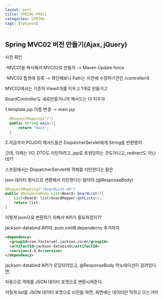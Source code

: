 ```yaml
---
layout: post
title: SPRING PRO11
categories: SPRING
tags: [taeyeon]
---
```



## Spring MVC02 버전 만들기(Ajax, jQuery)

사전 확인

-MVC01을 복사해서 MVC02로 만들자 -> Maven Update force

-MVC02 톰캣에 등록 -> 확인해보니 Path는 이전에 수정하기전인 /controller네

MVC02에서는 기존의 View4개를 지우고 1개로 만들거고

BoardController도 새로만들거니까 메서드는 다 지우자

1.template.jsp 이름 변경 -> main.jsp

```1=BoardController.java
  @RequestMapping("/")
  public String main(){
      return "main";
  }
```

2.지금까지 POJO의 메서드들은 DispatcherServlet에게 String을 반환했어

근데, 이제는 VO, DTO도 리턴하려고..jsp로 포워딩하는 것도아니고, redirect도 아닌데??

스프링에서는 DispatcherServlet에 객체를 리턴한다는 말은 

json 데이터 형식으로 변환해서 리턴한다는 말이야 (@ResponseBody)

```2=BoardController.java
@RequestMapping("/boardList.do")
public @ResponseBody List<Board> boardList(){
    List<Board> list=boardMapper.getLists();
    return list;
}
```

이렇게 json으로 변환하기 위해서 API가 필요하겠지?? 

jackson-databind API야. pom.xml에 dependecny 추가하자

```3=pom.xml
<dependency>
  <groupId>com.fasterxml.jackson.core</groupId>
  <artifactId>jackson-databind</artifactId>
  <version>2.9.8</version>
</dependency>
```

jackson-databind API가 로딩되어있고, @ResponseBody 어노테이션이 걸려있다면,

자동으로 객체를 JSON 데이터 포맷으로 변환시켜준다.

이렇게 list를 JSON 데이터 포맷으로 리턴을 하면, 화면에는 데이터만 띡하고 뜨는거야















